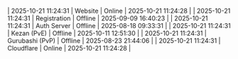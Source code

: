 | 2025-10-21 11:24:31 | Website | Online | 2025-10-21 11:24:28 |
| 2025-10-21 11:24:31 | Registration | Offline | 2025-09-09 16:40:23 |
| 2025-10-21 11:24:31 | Auth Server | Offline | 2025-08-18 09:33:31 |
| 2025-10-21 11:24:31 | Kezan (PvE) | Offline | 2025-10-11 12:51:30 |
| 2025-10-21 11:24:31 | Gurubashi (PvP) | Offline | 2025-08-23 21:44:06 |
| 2025-10-21 11:24:31 | Cloudflare | Online | 2025-10-21 11:24:28 |
